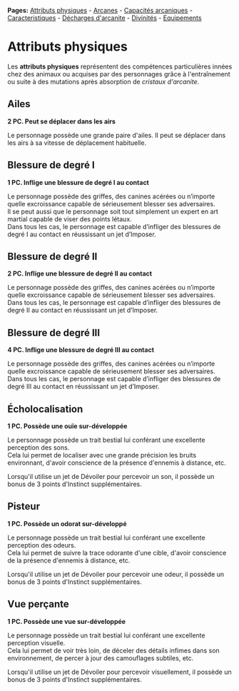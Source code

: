 **Pages:**
[Attributs physiques](../book/attributs.md) -
[Arcanes](../book/arcanes.md) -
[Capacités arcaniques](../book/capacités.md) -
[Caracteristiques](../book/caractéristiques.md) -
[Décharges d'arcanite](../book/décharges.md) -
[Divinités](../book/divinités.md) -
[Equipements](../book/équipements.md)
# Attributs physiques

Les **attributs physiques** représentent des compétences particulières innées chez des animaux ou acquises par des personnages grâce à l&#039;entraînement ou suite à des mutations après absorption de _cristaux d&#039;arcanite_.

## Ailes

**2 PC. Peut se déplacer dans les airs**

Le personnage possède une grande paire d&#039;ailes. Il peut se déplacer dans les airs à sa vitesse de déplacement habituelle.
## Blessure de degré I

**1 PC. Inflige une blessure de degré I au contact**

Le personnage possède des griffes, des canines acérées ou n’importe quelle excroissance capable de sérieusement blesser ses adversaires.  
 Il se peut aussi que le personnage soit tout simplement un expert en art martial capable de viser des points létaux.  
 Dans tous les cas, le personnage est capable d’infliger des blessures de degré I au contact en réussissant un jet d’Imposer.
## Blessure de degré II

**2 PC. Inflige une blessure de degré II au contact**

Le personnage possède des griffes, des canines acérées ou n’importe quelle excroissance capable de sérieusement blesser ses adversaires.  
 Dans tous les cas, le personnage est capable d’infliger des blessures de degré II au contact en réussissant un jet d’Imposer.
## Blessure de degré III

**4 PC. Inflige une blessure de degré III au contact**

Le personnage possède des griffes, des canines acérées ou n’importe quelle excroissance capable de sérieusement blesser ses adversaires.  
 Dans tous les cas, le personnage est capable d’infliger des blessures de degré III au contact en réussissant un jet d’Imposer.
## Écholocalisation

**1 PC. Possède une ouïe sur-développée**

Le personnage possède un trait bestial lui conférant une excellente perception des sons.  
 Cela lui permet de localiser avec une grande précision les bruits environnant, d&#039;avoir conscience de la présence d&#039;ennemis à distance, etc.

Lorsqu&#039;il utilise un jet de Dévoiler pour percevoir un son, il possède un bonus de 3 points d&#039;Instinct supplémentaires.
## Pisteur

**1 PC. Possède un odorat sur-développé**

Le personnage possède un trait bestial lui conférant une excellente perception des odeurs.  
 Cela lui permet de suivre la trace odorante d&#039;une cible, d&#039;avoir conscience de la présence d&#039;ennemis à distance, etc.

Lorsqu&#039;il utilise un jet de Dévoiler pour percevoir une odeur, il possède un bonus de 3 points d&#039;Instinct supplémentaires.
## Vue perçante

**1 PC. Possède une vue sur-développée**

Le personnage possède un trait bestial lui conférant une excellente perception visuelle.  
 Cela lui permet de voir très loin, de déceler des détails infimes dans son environnement, de percer à jour des camouflages subtiles, etc.

Lorsqu&#039;il utilise un jet de Dévoiler pour percevoir visuellement, il possède un bonus de 3 points d&#039;Instinct supplémentaires.
